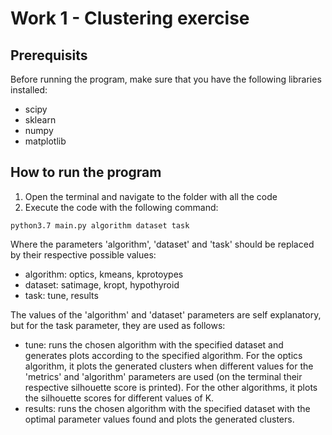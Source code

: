 # Work 1 - Clustering exercise

## Prerequisits
Before running the program, make sure that you have the following libraries installed:
- scipy
- sklearn
- numpy
- matplotlib

## How to run the program
1) Open the terminal and navigate to the folder with all the code
2) Execute the code with the following command:

`python3.7 main.py algorithm dataset task`

Where the parameters 'algorithm', 'dataset' and 'task' should be replaced by their respective possible values:
- algorithm: optics, kmeans, kprotoypes
- dataset: satimage, kropt, hypothyroid
- task: tune, results

The values of the 'algorithm' and 'dataset' parameters are self explanatory, but for the task parameter, they are used as follows:
-  tune: runs the chosen algorithm with the specified dataset and generates plots according to the specified algorithm. For the optics algorithm, it plots the generated clusters when different values for the 'metrics' and 'algorithm' parameters are used (on the terminal their respective silhouette score is printed). For the other algorithms, it plots the silhouette scores for different values of K.
-  results: runs the chosen algorithm with the specified dataset with the optimal parameter values found and plots the generated clusters.
